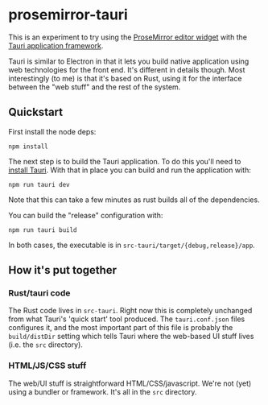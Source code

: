 # prosemirror-tauri

This is an experiment to try using the [ProseMirror editor widget](prosemirror.net) with the [Tauri application
framework](https://tauri.studio/). 

Tauri is similar to Electron in that it lets you build native application using web technologies for the front end. It's
different in details though. Most interestingly (to me) is that it's based on Rust, using it for the interface between
the "web stuff" and the rest of the system.

## Quickstart

First install the node deps:
```
npm install
```

The next step is to build the Tauri application. To do this you'll need to [install
Tauri](https://tauri.studio/en/docs/getting-started/intro). With that in place you can build and run the
application with:
```
npm run tauri dev
```

Note that this can take a few minutes as rust builds all of the dependencies.

You can build the "release" configuration with:
```
npm run tauri build
```

In both cases, the executable is in `src-tauri/target/{debug,release}/app`.

## How it's put together

### Rust/tauri code

The Rust code lives in `src-tauri`. Right now this is completely unchanged from what Tauri's 'quick start'
tool produced. The `tauri.conf.json` files configures it, and the most important part of this file is probably the `build/distDir` setting which tells Tauri where the web-based UI stuff lives (i.e. the `src` directory).

### HTML/JS/CSS stuff

The web/UI stuff is straightforward HTML/CSS/javascript. We're not (yet) using a bundler or framework. It's all in the `src` directory.
